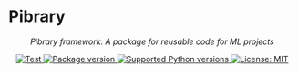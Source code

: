 # Pibrary

<p align="center">
    <em>Pibrary framework: A package for reusable code for ML projects</em>
</p>
<p align="center">
    <a href="https://github.com/connectwithprakash/pibrary/actions?query=workflow%3ATest+event%3Apush+branch%3Amain" target="_blank">
        <img src="https://github.com/connectwithprakash/pibrary/workflows/Test/badge.svg?event=push&branch=main" alt="Test">
    </a>
    <a href="https://pypi.org/project/pibrary" target="_blank">
        <img src="https://img.shields.io/pypi/v/pibrary?color=%2334D058&label=pypi%20package" alt="Package version">
    </a>
    <a href="https://pypi.org/project/pibrary" target="_blank">
        <img src="https://img.shields.io/pypi/pyversions/pibrary.svg?color=%2334D058" alt="Supported Python versions">
    </a>
    <a href="https://opensource.org/licenses/MIT" target="_blank">
        <img src="https://img.shields.io/badge/License-MIT-yellow.svg" alt="License: MIT">
    </a>
</p>
